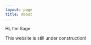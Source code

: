 ```yaml
---
layout: page
title: About
---
```


<p class="message">
  Hi, I'm Sage 
</p>

This website is still under construction!


